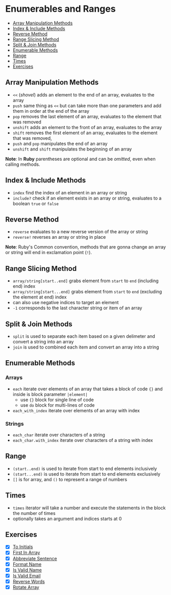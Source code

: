 # Enumerables and Ranges

- [Array Manipulation Methods](#array-manipulation-methods)
- [Index & Include Methods](#index--include-methods)
- [Reverse Method](#reverse-method)
- [Range Slicing Method](#range-slicing-method)
- [Split & Join Methods](#split--join-methods)
- [Enumerable Methods](#enumerable-methods)
- [Range](#range)
- [Times](#times)
- [Exercises](#exercises)


## Array Manipulation Methods

- `<<` (_shovel_) adds an element to the end of an array, evaluates to the array
- `push` same thing as `<<` but can take more than one parameters and add them in order at the end of the array
- `pop` removes the last element of an array, evaluates to the element that was removed
- `unshift` adds an element to the front of an array, evaluates to the array
- `shift` removes the first element of an array, evaluates to the element that was removed,
- `push` and `pop` manipulates the end of an array
- `unshift` and `shift` manipulates the beginning of an array

**Note**: In **Ruby** parentheses are optional and can be _omitted_, even when calling methods.


## Index & Include Methods

- `index` find the index of an element in an array or string
- `include?` check if an element exists in an array or string, evaluates to a boolean `true` or `false`


## Reverse Method

- `reverse` evaluates to a new reverse version of the array or string
- `reverse!` reverses an array or string in place

**Note**: Ruby's Common convention, methods that are gonna change an array or string will end in exclamation point (`!`).


## Range Slicing Method

- `array/string[start..end]` grabs element from `start` to `end` (including end) index
- `array/string[start...end]` grabs element from `start` to `end` (excluding the element at end) index
- can also use negative indices to target an element
- `-1` corresponds to the last character string or item of an array


## Split & Join Methods

- `split` is used to separate each item based on a given delimeter and convert a string into an array
- `join` is used to combined each item and convert an array into a string


## Enumerable Methods

### Arrays

- `each` iterate over elements of an array that takes a block of code `{}` and inside is block parameter `|element|`
  - use `{}` block for single line of code 
  - use `do` block for multi-lines of code
- `each_with_index` iterate over elements of an array with index

### Strings

- `each_char` iterate over characters of a string
- `each_char.with_index` iterate over characters of a string with index


## Range

- `(start..end)` is used to iterate from start to end elements inclusively
- `(start...end)` is used to iterate from start to end elements exclusively
- `[]` is for array, and `()` to represent a range of numbers


## Times

- `times` iterator will take a number and execute the statements in the block the number of times
- optionally takes an argument and indices starts at 0


## Exercises

- [x] [To Initials](./to-initials.rb)
- [x] [First In Array](./first-in-array.rb)
- [x] [Abbreviate Sentence](./abbreviate-sentence.rb)
- [x] [Format Name](./format-name.rb)
- [x] [Is Valid Name](./is-valid-name.rb)
- [x] [Is Valid Email](./is-valid-email.rb)
- [x] [Reverse Words](./reverse_words.rb)
- [x] [Rotate Array](./rotate-array.rb)
